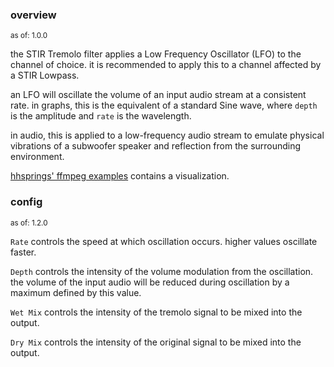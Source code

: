 ### overview
<sup>as of: 1.0.0</sup>

the STIR Tremolo filter applies a Low Frequency Oscillator (LFO) to the channel of choice. it is recommended to apply this to a channel affected by a STIR Lowpass.

an LFO will oscillate the volume of an input audio stream at a consistent rate. in graphs, this is the equivalent of a standard Sine wave, where `depth` is the amplitude and `rate` is the wavelength.

in audio, this is applied to a low-frequency audio stream to emulate physical vibrations of a subwoofer speaker and reflection from the surrounding environment.

[hhsprings' ffmpeg examples](https://hhsprings.bitbucket.io/docs/programming/examples/ffmpeg/manipulating_audio/tremolo.html) contains a visualization.

### config
<sup>as of: 1.2.0</sup>

`Rate` controls the speed at which oscillation occurs. higher values oscillate faster.

`Depth` controls the intensity of the volume modulation from the oscillation. the volume of the input audio will be reduced during oscillation by a maximum defined by this value.

`Wet Mix` controls the intensity of the tremolo signal to be mixed into the output.

`Dry Mix` controls the intensity of the original signal to be mixed into the output.